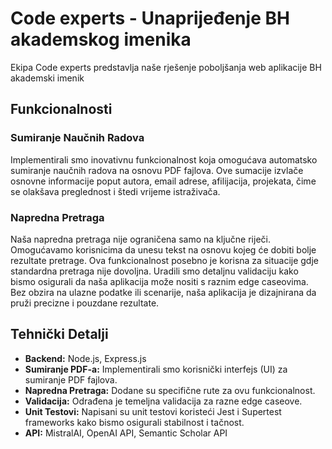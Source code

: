 # Code experts - Unaprijeđenje BH akademskog imenika

Ekipa Code experts predstavlja naše rješenje poboljšanja web aplikacije BH akademski imenik

## Funkcionalnosti

### Sumiranje Naučnih Radova

Implementirali smo inovativnu funkcionalnost koja omogućava automatsko sumiranje naučnih radova na osnovu PDF fajlova. Ove sumacije izvlače osnovne informacije poput autora, email adrese, afilijacija, projekata, čime se olakšava preglednost i štedi vrijeme istraživača.

### Napredna Pretraga

Naša napredna pretraga nije ograničena samo na ključne riječi. Omogućavamo korisnicima da unesu tekst na osnovu kojeg će dobiti bolje rezultate pretrage. Ova funkcionalnost posebno je korisna za situacije gdje standardna pretraga nije dovoljna. Uradili smo detaljnu validaciju kako bismo osigurali da naša aplikacija može nositi s raznim edge caseovima. Bez obzira na ulazne podatke ili scenarije, naša aplikacija je dizajnirana da pruži precizne i pouzdane rezultate.


## Tehnički Detalji

- **Backend:** Node.js, Express.js
- **Sumiranje PDF-a:** Implementirali smo korisnički interfejs (UI) za sumiranje PDF fajlova.
- **Napredna Pretraga:** Dodane su specifične rute za ovu funkcionalnost.
- **Validacija:** Odrađena je temeljna validacija za razne edge caseove.
- **Unit Testovi:** Napisani su unit testovi koristeći Jest i Supertest frameworks kako bismo osigurali stabilnost i tačnost.
- **API:** MistralAI, OpenAI API, Semantic Scholar API
